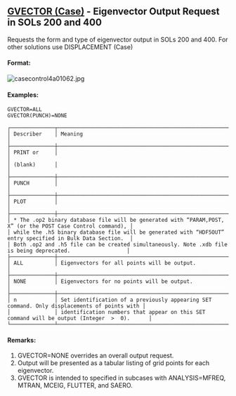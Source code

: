 ## [GVECTOR (Case)](https://help.hexagonmi.com/bundle/MSC_Nastran_2022.4/page/Nastran_Combined_Book/qrg/casecontrol4a/TOC.GVECTOR.Case.xhtml) - Eigenvector Output Request in SOLs 200 and 400

Requests the form and type of eigenvector output in SOLs 200 and 400. For other solutions use  DISPLACEMENT   (Case)

#### Format:

![casecontrol4a01062.jpg](https://help-be.hexagonmi.com/bundle/MSC_Nastran_2022.4/page/Nastran_Combined_Book/qrg/casecontrol4a/../../../assets/casecontrol4a01062.jpg?_LANG=enus)  

#### Examples:

```nastran
GVECTOR=ALL
GVECTOR(PUNCH)=NONE
```

```text
┌──────────────┬─────────────────────────────────────────────────────────────────────────────────────────────┐
│ Describer    │ Meaning                                                                                     │
├──────────────┼─────────────────────────────────────────────────────────────────────────────────────────────┤
│ PRINT or     │                                                                                             │
│ (blank)      │                                                                                             │
├──────────────┼─────────────────────────────────────────────────────────────────────────────────────────────┤
│ PUNCH        │                                                                                             │
├──────────────┼─────────────────────────────────────────────────────────────────────────────────────────────┤
│ PLOT         │                                                                                             │
├──────────────┼─────────────────────────────────────────────────────────────────────────────────────────────┤
│ * The .op2 binary database file will be generated with “PARAM,POST, X” (or the POST Case Control command), │
│ while the .h5 binary database file will be generated with “HDF5OUT” entry specified in Bulk Data Section.  │
│ Both .op2 and .h5 file can be created simultaneously. Note .xdb file is being deprecated.                  │
├──────────────┼─────────────────────────────────────────────────────────────────────────────────────────────┤
│ ALL          │ Eigenvectors for all points will be output.                                                 │
├──────────────┼─────────────────────────────────────────────────────────────────────────────────────────────┤
│ NONE         │ Eigenvectors for no points will be output.                                                  │
├──────────────┼─────────────────────────────────────────────────────────────────────────────────────────────┤
│ n            │ Set identification of a previously appearing SET command. Only displacements of points with │
│              │ identification numbers that appear on this SET command will be output (Integer  >  0).      │
└──────────────┴─────────────────────────────────────────────────────────────────────────────────────────────┘
```

#### Remarks:

1. GVECTOR=NONE overrides an overall output request.
2. Output will be presented as a tabular listing of grid points for each eigenvector.
3. GVECTOR is intended to specified in subcases with ANALYSIS=MFREQ, MTRAN, MCEIG, FLUTTER, and SAERO.
